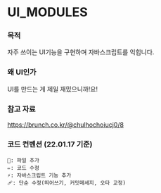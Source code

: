 ﻿# UI_MODULES

### 목적

자주 쓰이는 UI기능을 구현하며 자바스크립트를 익힙니다. 

### 왜 UI인가

UI를 만드는 게 제일 재밌으니까!요!

### 참고 자료 
https://brunch.co.kr/@chulhochoiucj0/8

### 코드 컨벤션 (22.01.17 기준)
```
📝: 파일 추가 
✏️: 코드 수정
⚡️: 자바스크립트 기능 추가
🩹: 단순 수정(띄어쓰기, 커밋메세지, 오타 교정)
```

